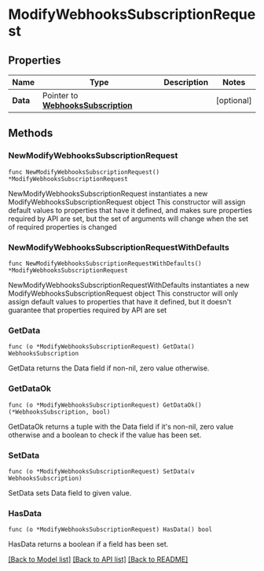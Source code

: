 # ModifyWebhooksSubscriptionRequest

## Properties

Name | Type | Description | Notes
------------ | ------------- | ------------- | -------------
**Data** | Pointer to [**WebhooksSubscription**](WebhooksSubscription.md) |  | [optional] 

## Methods

### NewModifyWebhooksSubscriptionRequest

`func NewModifyWebhooksSubscriptionRequest() *ModifyWebhooksSubscriptionRequest`

NewModifyWebhooksSubscriptionRequest instantiates a new ModifyWebhooksSubscriptionRequest object
This constructor will assign default values to properties that have it defined,
and makes sure properties required by API are set, but the set of arguments
will change when the set of required properties is changed

### NewModifyWebhooksSubscriptionRequestWithDefaults

`func NewModifyWebhooksSubscriptionRequestWithDefaults() *ModifyWebhooksSubscriptionRequest`

NewModifyWebhooksSubscriptionRequestWithDefaults instantiates a new ModifyWebhooksSubscriptionRequest object
This constructor will only assign default values to properties that have it defined,
but it doesn't guarantee that properties required by API are set

### GetData

`func (o *ModifyWebhooksSubscriptionRequest) GetData() WebhooksSubscription`

GetData returns the Data field if non-nil, zero value otherwise.

### GetDataOk

`func (o *ModifyWebhooksSubscriptionRequest) GetDataOk() (*WebhooksSubscription, bool)`

GetDataOk returns a tuple with the Data field if it's non-nil, zero value otherwise
and a boolean to check if the value has been set.

### SetData

`func (o *ModifyWebhooksSubscriptionRequest) SetData(v WebhooksSubscription)`

SetData sets Data field to given value.

### HasData

`func (o *ModifyWebhooksSubscriptionRequest) HasData() bool`

HasData returns a boolean if a field has been set.


[[Back to Model list]](../README.md#documentation-for-models) [[Back to API list]](../README.md#documentation-for-api-endpoints) [[Back to README]](../README.md)


